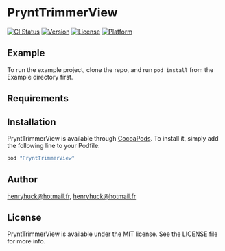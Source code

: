 # PryntTrimmerView

[![CI Status](http://img.shields.io/travis/henryhuck@hotmail.fr/PryntTrimmerView.svg?style=flat)](https://travis-ci.org/henryhuck@hotmail.fr/PryntTrimmerView)
[![Version](https://img.shields.io/cocoapods/v/PryntTrimmerView.svg?style=flat)](http://cocoapods.org/pods/PryntTrimmerView)
[![License](https://img.shields.io/cocoapods/l/PryntTrimmerView.svg?style=flat)](http://cocoapods.org/pods/PryntTrimmerView)
[![Platform](https://img.shields.io/cocoapods/p/PryntTrimmerView.svg?style=flat)](http://cocoapods.org/pods/PryntTrimmerView)

## Example

To run the example project, clone the repo, and run `pod install` from the Example directory first.

## Requirements

## Installation

PryntTrimmerView is available through [CocoaPods](http://cocoapods.org). To install
it, simply add the following line to your Podfile:

```ruby
pod "PryntTrimmerView"
```

## Author

henryhuck@hotmail.fr, henryhuck@hotmail.fr

## License

PryntTrimmerView is available under the MIT license. See the LICENSE file for more info.

